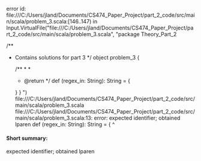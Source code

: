 error id: file:///C:/Users/jland/Documents/CS474_Paper_Project/part_2_code/src/main/scala/problem_3.scala:[146..147) in Input.VirtualFile("file:///C:/Users/jland/Documents/CS474_Paper_Project/part_2_code/src/main/scala/problem_3.scala", "package Theory_Part_2

/**
  * Contains solutions for part 3
  */
object problem_3 {
  
    /**
      * 
      *
      * @return
      */
    def (regex_in: String): String = {
        

    }
}
")
file:///C:/Users/jland/Documents/CS474_Paper_Project/part_2_code/src/main/scala/problem_3.scala
file:///C:/Users/jland/Documents/CS474_Paper_Project/part_2_code/src/main/scala/problem_3.scala:13: error: expected identifier; obtained lparen
    def (regex_in: String): String = {
        ^
#### Short summary: 

expected identifier; obtained lparen
